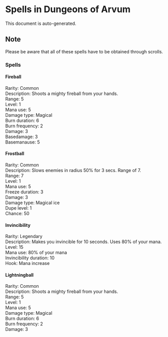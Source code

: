 # Spells in Dungeons of Arvum
  
This document is auto-generated.

## Note
Please be aware that all of these spells have to be obtained through scrolls.

### Spells

#### Fireball
Rarity: Common
<br>  Description: Shoots a mighty fireball from your hands.
<br>  Range: 5
<br>  Level: 1
<br>  Mana use: 5
<br>  Damage type: Magical
<br>  Burn duration: 6
<br>  Burn frequency: 2
<br>  Damage: 3
<br>  Basedamage: 3
<br>  Basemanause: 5
<br>  
#### Frostball
Rarity: Common
<br>  Description: Slows enemies in radius 50% for 3 secs. Range of 7.
<br>  Range: 7
<br>  Level: 1
<br>  Mana use: 5
<br>  Freeze duration: 3
<br>  Damage: 3
<br>  Damage type: Magical ice
<br>  Dupe level: 1
<br>  Chance: 50
<br>  
#### Invincibility
Rarity: Legendary
<br>  Description: Makes you invincible for 10 seconds. Uses 80% of your mana.
<br>  Level: 15
<br>  Mana use: 80% of your mana
<br>  Invincibility duration: 10
<br>  Hook: Mana increase
<br>  
#### Lightningball
Rarity: Common
<br>  Description: Shoots a mighty fireball from your hands.
<br>  Range: 5
<br>  Level: 1
<br>  Mana use: 5
<br>  Damage type: Magical
<br>  Burn duration: 6
<br>  Burn frequency: 2
<br>  Damage: 3
<br>  